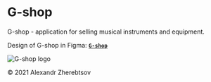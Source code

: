 # G-shop

G-shop - application for selling musical instruments and equipment.

Design of G-shop in Figma: **[```G-shop```](https://www.figma.com/file/G0POTLNDkOiZeewuk2vWx6/G-shop?node-id=1%3A4)**

![G-shop logo](https://github.com/alexandr-zherebtsov/G-shop/raw/master/public/assets/icons/app_icon.png)

© 2021 Alexandr Zherebtsov